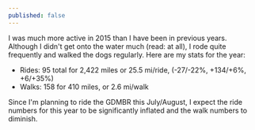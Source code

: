 ```yaml
---
published: false
---
```



I was much more active in 2015 than I have been in previous years. Although I didn't get onto the water much (read: at all), I rode quite frequently and walked the dogs regularly. Here are my stats for the year:

* Rides: 95 total for 2,422 miles or 25.5 mi/ride, (-27/-22%, +134/+6%, +6/+35%) 
* Walks: 158 for 410 miles, or 2.6 mi/walk

Since I'm planning to ride the GDMBR this July/August, I expect the ride numbers for this year to be significantly inflated and the walk numbers to diminish.
